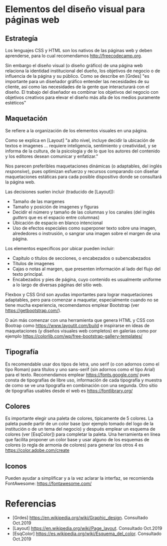 # Elementos del diseño visual para páginas web


## Estrategía

Los lenguajes CSS y HTML son los nativos de las páginas web y deben aprenderse, para lo cual recomendamos http://freecodecamp.org.

Sin embargo el diseño visual (o diseño gráfico) de una página web relaciona la identidad institucional del dueño, los objetivos de negocio o de influencia de la página y su público.  Como se describe en [Grdes]  "es importante para un diseñador gráfico entender las necesidades de su cliente, así como las necesidades de la gente que interacturará con el diseño.   El trabajo del diseñador es combinar los objetivos del negocio con objetivos creativos para elevar el diseño más alla de los medios puramente estéticos"


## Maquetación 

Se refiere a la organización de los elementos visuales en una página.  

Como se explica en [Layout] "a alto nivel, incluye decidir la ubicación de textos e imagenes ... requiere inteligencia, sentimiento y creatividad, y se informa de la cultura, de la psicologia y de lo que los autores del contenido y los editores desean comunicar y enfatizar."

Nos parecen preferibles maquetaciones dinámicas (o adaptables, del inglés _responsive_), pues optimizan esfuerzo y recursos comparando con diseñar maquetaciones estáticas para cada posible dispositivo donde se consultará la página web.

Las decisiones suelen incluir (traducido de [Layout]):

* Tamaño de las margenes
* Tamaño y posición de imagenes y figuras
* Decidir el número y tamaño de las columnas y los canales (del inglés _gutters_ que es el espacio entre columnas)
* Ubicación de espacio en blanco intencional
* Uso de efectos especiales como superponer texto sobre una imagen, alrededores o instrusión, o sangrar una imagen sobre el margen de una página.

Los elementos específicos por ubicar pueden incluir:
* Capítulo o títulos de secciones, o encabezados o subencabezados
* Títulos de imagenes
* Cajas o notas al margen, que presenten información al lado del flujo del texto principal.
* Encabezados y pies de página, cuyo contenido es usualmente uniforme a lo largo de diversas páginas del sitio web.

Flexbox y CSS Grid son ayudas importantes para lograr maquetaciones adaptables, pero para comenzar a maquetar, especialmente cuando no se tiene mucha experiencia, recomendamos emplear Bootstrap (ver <https://getbootstrap.com/>).  

O aún más comenzar con una herramienta que genera HTML y CSS con Bootrap como  <https://www.layoutit.com/build> e inspirarse en ideas de maquetaciones (y diseños visuales web completos)  en galerias como por ejemplo <https://colorlib.com/wp/free-bootstrap-gallery-templates/>


## Tipografía

Es recomendable usar dos tipos de letra, uno serif (o con adornos como el tipo Roman) para títulos y uno sans-serif (sin adornos como el tipo Arial) para el texto.   Recomendamos emplear <https://fonts.google.com/> pues consta de tipografías de libre uso, información de cada tipografía y muestra de como se ve una tipografía en combinación con una segunda. Otro sitio de tipografías usables desde el web es <https://fontlibrary.org/>


## Colores

Es importante elegir una paleta de colores, tipicamente de 5 colores. La paleta puede partir de un color base (por ejemplo tomado del logo de la institución o de un tema del negocio)  y después emplear un esquema de colores (ver [EsqColor])  para completar la paleta.   Una herramienta en línea que facilita proponer un color base y usar alguno de los esquemas de colores (o regla de armonia de colores) para generar los otros 4 es <https://color.adobe.com/create>  
 

## Iconos

Pueden ayudar a simplificar y a la vez aclarar la interfaz, se recomienda FontAwesome: <https://fontawesome.com/>


# Referencias

* [Grdes] <https://en.wikipedia.org/wiki/Graphic_design>. Consultado Oct.2019
* [Layout] <https://en.wikipedia.org/wiki/Page_layout>. Consultado Oct.2019
* [EsqColor] <https://es.wikipedia.org/wiki/Esquema_del_color>. Consultado Oct.2019
